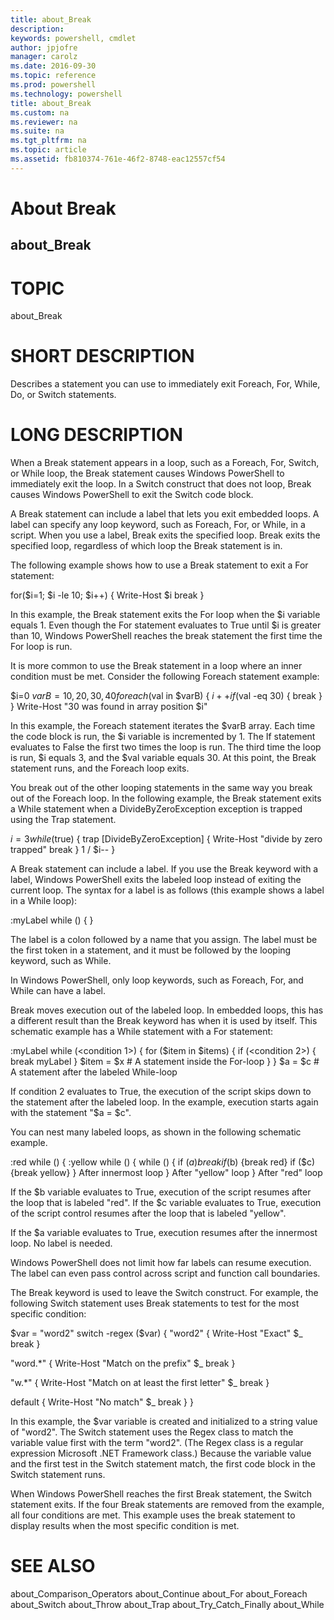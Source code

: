 ```yaml
---
title: about_Break
description: 
keywords: powershell, cmdlet
author: jpjofre
manager: carolz
ms.date: 2016-09-30
ms.topic: reference
ms.prod: powershell
ms.technology: powershell
title: about_Break
ms.custom: na
ms.reviewer: na
ms.suite: na
ms.tgt_pltfrm: na
ms.topic: article
ms.assetid: fb810374-761e-46f2-8748-eac12557cf54
---
```

# About Break
## about_Break
# TOPIC

about_Break

# SHORT DESCRIPTION

Describes a statement you can use to immediately exit Foreach, For, While,
Do, or Switch statements.

# LONG DESCRIPTION

When a Break statement appears in a loop, such as a Foreach, For, Switch,
or While loop, the Break statement causes Windows PowerShell to immediately
exit the loop. In a Switch construct that does not loop, Break causes
Windows PowerShell to exit the Switch code block.

A Break statement can include a label that lets you exit embedded loops.
A label can specify any loop keyword, such as Foreach, For, or While, in a
script. When you use a label, Break exits the specified loop. Break exits
the specified loop, regardless of which loop the Break statement is in.

The following example shows how to use a Break statement to exit a For
statement:

for($i=1; $i -le 10; $i++)
{
Write-Host $i
break
}

In this example, the Break statement exits the For loop when the $i
variable equals 1. Even though the For statement evaluates to True
until $i is greater than 10, Windows PowerShell reaches the break statement
the first time the For loop is run.

It is more common to use the Break statement in a loop where
an inner condition must be met. Consider the following Foreach
statement example:

$i=0
$varB = 10,20,30,40
foreach ($val in $varB)
{
$i++
if ($val -eq 30)
{
break
}
}
Write-Host "30 was found in array position $i"

In this example, the Foreach statement iterates the $varB array. Each
time the code block is run, the $i variable is incremented by 1. The
If statement evaluates to False the first two times the
loop is run. The third time the loop is run, $i equals 3, and the $val
variable equals 30. At this point, the Break statement runs, and the
Foreach loop exits.

You break out of the other looping statements in the same way you
break out of the Foreach loop. In the following example, the Break
statement exits a While statement when a DivideByZeroException exception
is trapped using the Trap statement.

$i = 3
while ($true)
{
trap [DivideByZeroException]
{
Write-Host "divide by zero trapped"
break
}
1 / $i--
}

A Break statement can include a label. If you use the Break keyword with
a label, Windows PowerShell exits the labeled loop instead of exiting the
current loop. The syntax for a label is as follows (this example shows a
label in a While loop):

:myLabel while (<condition>) { <statement list>}

The label is a colon followed by a name that you assign. The label must be
the first token in a statement, and it must be followed by the looping
keyword, such as While.

In Windows PowerShell, only loop keywords, such as Foreach, For, and While
can have a label.

Break moves execution out of the labeled loop. In embedded loops, this has
a different result than the Break keyword has when it is used by itself.
This schematic example has a While statement with a For statement:

:myLabel while (<condition 1>)
{
for ($item in $items)
{
if (<condition 2>) { break myLabel }
$item = $x   # A statement inside the For-loop
}
}
$a = $c  # A statement after the labeled While-loop

If condition 2 evaluates to True, the execution of the script skips down
to the statement after the labeled loop. In the example, execution starts
again with the statement "$a = $c".

You can nest many labeled loops, as shown in the following schematic
example.

:red while (<condition1>)
{
:yellow while (<condition2>)
{
while (<condition3>)
{
if ($a) {break}
if ($b) {break red}
if ($c) {break yellow}
}
After innermost loop
}
After "yellow" loop
}
After "red" loop

If the $b variable evaluates to True, execution of the script resumes
after the loop that is labeled "red". If the $c variable evaluates to
True, execution of the script control resumes after the loop that is
labeled "yellow".

If the $a variable evaluates to True, execution resumes after the innermost
loop. No label is needed.

Windows PowerShell does not limit how far labels can resume execution. The
label can even pass control across script and function call boundaries.

The Break keyword is used to leave the Switch construct. For example,
the following Switch statement uses Break statements to test for the
most specific condition:

$var = "word2"
switch -regex ($var)
{
"word2"
{
Write-Host "Exact" $_
break
}

"word.*"
{
Write-Host "Match on the prefix" $_
break
}

"w.*"
{
Write-Host "Match on at least the first letter" $_
break
}

default
{
Write-Host "No match" $_
break
}
}

In this example, the $var variable is created and initialized to a string
value of "word2". The Switch statement uses the Regex class to match the
variable value first with the term "word2". (The Regex class is a regular
expression Microsoft .NET Framework class.) Because the variable value and
the first test in the Switch statement match, the first code block in the
Switch statement runs.

When Windows PowerShell reaches the first Break statement, the Switch
statement exits. If the four Break statements are removed from the example,
all four conditions are met. This example uses the break statement to
display results when the most specific condition is met.

# SEE ALSO

about_Comparison_Operators
about_Continue
about_For
about_Foreach
about_Switch
about_Throw
about_Trap
about_Try_Catch_Finally
about_While


